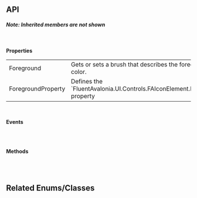 ## API

<h5>Note: Inherited members are not shown</h5>
<br />

**Properties**

<table class="resourceTable">
<tr>
<td class="nameCell">Foreground</td>
<td>Gets or sets a brush that describes the foreground color.
</td>
</tr>
<tr>
<td class="nameCell">ForegroundProperty</td>
<td>Defines the `FluentAvalonia.UI.Controls.FAIconElement.Foreground` property
</td>
</tr>
</table>


<br />

**Events**

<table class="resourceTable">
</table>


<br />

**Methods**

<table class="resourceTable">
</table>


<br />

## Related Enums/Classes



